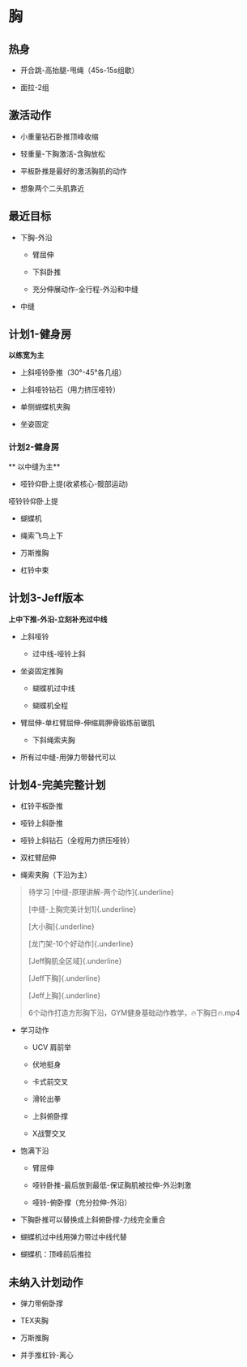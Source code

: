 # 胸

## 热身

-   开合跳-高抬腿-甩绳（45s-15s组歇）

-   面拉-2组

## 激活动作

-   小重量钻石卧推顶峰收缩

-   轻重量-下胸激活-含胸放松

-   平板卧推是最好的激活胸肌的动作

-   想象两个二头肌靠近
## 最近目标
-   下胸-外沿

    -   臂屈伸

    -   下斜卧推

    -   充分伸展动作-全行程-外沿和中缝

-   中缝

## 计划1-健身房

**以练宽为主**

-   上斜哑铃卧推（30°-45°各几组）

-   上斜哑铃钻石（用力挤压哑铃）

-   单侧蝴蝶机夹胸

-   坐姿固定

### 计划2-健身房

** 以中缝为主**

-   哑铃仰卧上提(收紧核心-髋部运动)

哑铃铃仰卧上提

-   蝴蝶机

-   绳索飞鸟上下

-   万斯推胸

-   杠铃中束

## 计划3-Jeff版本

**上中下推-外沿-立刻补充过中线**

-   上斜哑铃

    -   过中线-哑铃上斜

-   坐姿固定推胸

    -   蝴蝶机过中线

    -   蝴蝶机全程

-   臂屈伸-单杠臂屈伸-伸缩肩胛骨锻炼前锯肌

    -   下斜绳索夹胸

-   所有过中缝-用弹力带替代可以

## 计划4-完美完整计划


-   杠铃平板卧推

-   哑铃上斜卧推

-   哑铃上斜钻石（全程用力挤压哑铃）

-   双杠臂屈伸

-   绳索夹胸（下沿为主）

> 待学习
> [中缝-原理讲解-两个动作]{.underline}
>
> [中缝-上胸完美计划1]{.underline}
>
> [大小胸]{.underline}
>
> [龙门架-10个好动作]{.underline}
>
> [Jeff胸肌全区域]{.underline}
>
> [Jeff下胸]{.underline}
>
> [Jeff上胸]{.underline}
>
> 6个动作打造方形胸下沿，GYM健身基础动作教学，🔥下胸日🔥.mp4


-   学习动作

    -   UCV 肩前举

    -   伏地挺身

    -   卡式前交叉

    -   滑轮出拳

    -   上斜俯卧撑

    -   X战警交叉

-   饱满下沿

    -   臂屈伸

    -   哑铃卧推-最后放到最低-保证胸肌被拉伸-外沿刺激

    -   哑铃-俯卧撑（充分拉伸-外沿）

-   下胸卧推可以替换成上斜俯卧撑-力线完全重合

-   蝴蝶机过中线用弹力带过中线代替

-   蝴蝶机：顶峰前后推拉

未纳入计划动作
------------------------------------

-   弹力带俯卧撑

-   TEX夹胸

-   万斯推胸

-   并手推杠铃-离心




